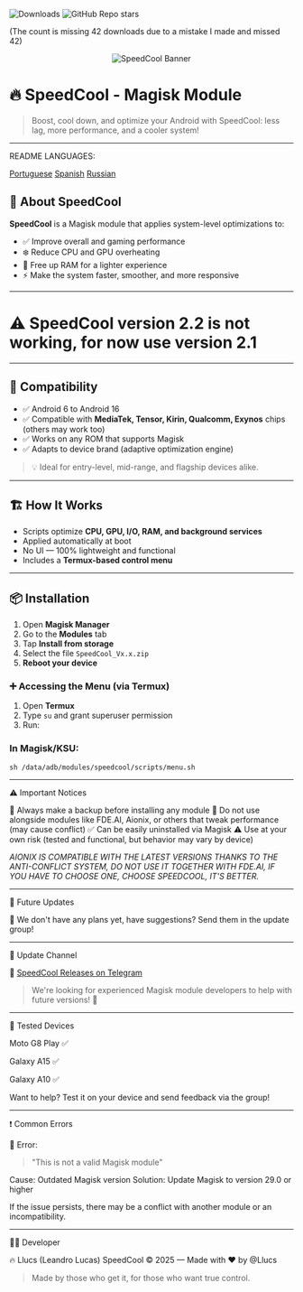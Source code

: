 ![Downloads](https://img.shields.io/github/downloads/Llucs/SpeedCool-Magisk-Module/total) ![GitHub Repo stars](https://img.shields.io/github/stars/Llucs/SpeedCool-Magisk-Module?style=social)

(The count is missing 42 downloads due to a mistake I made and missed 42)

<p align="center">
  <img src="https://raw.githubusercontent.com/Llucs/SpeedCool-Modulo-Magisk/main/banner.png" alt="SpeedCool Banner" />
</p>

# 🔥 SpeedCool - Magisk Module

> Boost, cool down, and optimize your Android with SpeedCool: less lag, more performance, and a cooler system!

---

README LANGUAGES:

[Portuguese](https://github.com/Llucs/SpeedCool-Magisk-Module/blob/main/README-pt-br.md) 
[Spanish](https://github.com/Llucs/SpeedCool-Magisk-Module/blob/main/README-es.md)
[Russian](https://github.com/Llucs/SpeedCool-Magisk-Module/blob/main/README-ru.md)

## 🚀 About SpeedCool

**SpeedCool** is a Magisk module that applies system-level optimizations to:

- ✅ Improve overall and gaming performance
- ❄️ Reduce CPU and GPU overheating
- 🧠 Free up RAM for a lighter experience
- ⚡ Make the system faster, smoother, and more responsive

---

# ⚠️ SpeedCool version 2.2 is not working, for now use version 2.1

---

## 📱 Compatibility

- ✅ Android 6 to Android 16
- ✅ Compatible with **MediaTek, Tensor, Kirin, Qualcomm, Exynos** chips (others may work too)
- ✅ Works on any ROM that supports Magisk
- ✅ Adapts to device brand (adaptive optimization engine)

> 💡 Ideal for entry-level, mid-range, and flagship devices alike.

---

## 🏗️ How It Works

- Scripts optimize **CPU, GPU, I/O, RAM, and background services**
- Applied automatically at boot
- No UI — 100% lightweight and functional
- Includes a **Termux-based control menu**

---

## 📦 Installation

1. Open **Magisk Manager**
2. Go to the **Modules** tab
3. Tap **Install from storage**
4. Select the file `SpeedCool_Vx.x.zip`
5. **Reboot your device**

### ➕ Accessing the Menu (via Termux)

1. Open **Termux**
2. Type `su` and grant superuser permission
3. Run:

### In Magisk/KSU:

`sh /data/adb/modules/speedcool/scripts/menu.sh`


---

⚠️ Important Notices

💾 Always make a backup before installing any module
🚫 Do not use alongside modules like FDE.AI, Aionix, or others that tweak performance (may cause conflict)
✅ Can be easily uninstalled via Magisk
⚠️ Use at your own risk (tested and functional, but behavior may vary by device)

*AIONIX IS COMPATIBLE WITH THE LATEST VERSIONS THANKS TO THE ANTI-CONFLICT SYSTEM, DO NOT USE IT TOGETHER WITH FDE.AI, IF YOU HAVE TO CHOOSE ONE, CHOOSE SPEEDCOOL, IT'S BETTER.*

---

🔧 Future Updates

📢 We don't have any plans yet, have suggestions? Send them in the update group!


---

📢 Update Channel

🔗 [SpeedCool Releases on Telegram](https://t.me/SpeedCool_Releases)

> We're looking for experienced Magisk module developers to help with future versions! 💪




---

📱 Tested Devices

Moto G8 Play ✅

Galaxy A15 ✅

Galaxy A10 ✅


Want to help? Test it on your device and send feedback via the group!


---

❗ Common Errors

🔸 Error:

> "This is not a valid Magisk module"



Cause: Outdated Magisk version
Solution: Update Magisk to version 29.0 or higher

If the issue persists, there may be a conflict with another module or an incompatibility.


---

👨‍💻 Developer

🔥 Llucs (Leandro Lucas)
SpeedCool © 2025 — Made with ❤️ by @Llucs

> Made by those who get it, for those who want true control.